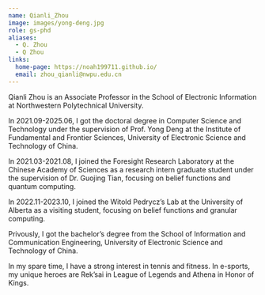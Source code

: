 ```yaml
---
name: Qianli_Zhou
image: images/yong-deng.jpg
role: gs-phd
aliases:
  - Q. Zhou
  - Q Zhou
links:
  home-page: https://noah199711.github.io/
  email: zhou_qianli@nwpu.edu.cn
---
```


Qianli Zhou is an Associate Professor in the School of Electronic Information at Northwestern Polytechnical University.

In 2021.09-2025.06, I got the doctoral degree in Computer Science and Technology under the supervision of Prof. Yong Deng at the Institute of Fundamental and Frontier Sciences, University of Electronic Science and Technology of China.

In 2021.03-2021.08, I joined the Foresight Research Laboratory at the Chinese Academy of Sciences as a research intern graduate student under the supervision of Dr. Guojing Tian, focusing on belief functions and quantum computing.

In 2022.11-2023.10, I joined the Witold Pedrycz’s Lab at the University of Alberta as a visiting student, focusing on belief functions and granular computing.

Privously, I got the bachelor’s degree from the School of Information and Communication Engineering, University of Electronic Science and Technology of China.

In my spare time, I have a strong interest in tennis and fitness. In e-sports, my unique heroes are Rek’sai in League of Legends and Athena in Honor of Kings.
